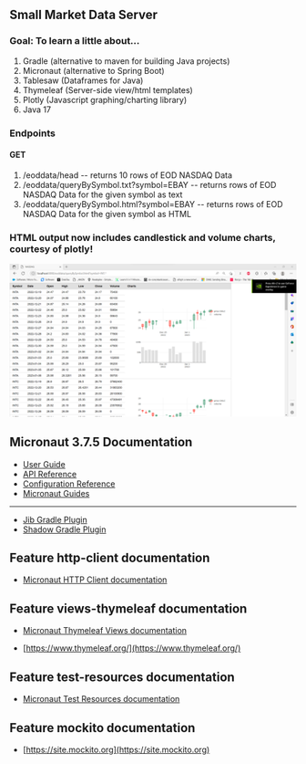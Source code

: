 ## Small Market Data Server
### Goal: To learn a little about...
1) Gradle (alternative to maven for building Java projects)
2) Micronaut (alternative to Spring Boot)
3) Tablesaw (Dataframes for Java)
4) Thymeleaf (Server-side view/html templates)
5) Plotly (Javascript graphing/charting library)
6) Java 17

### Endpoints
#### GET
1) /eoddata/head -- returns 10 rows of EOD NASDAQ Data
2) /eoddata/queryBySymbol.txt?symbol=EBAY -- returns rows of EOD NASDAQ Data for the given symbol as text
3) /eoddata/queryBySymbol.html?symbol=EBAY -- returns rows of EOD NASDAQ Data for the given symbol as HTML

### HTML output now includes candlestick and volume charts, courtesy of plotly!

![sample of html output](sample.png)

## Micronaut 3.7.5 Documentation

- [User Guide](https://docs.micronaut.io/3.7.5/guide/index.html)
- [API Reference](https://docs.micronaut.io/3.7.5/api/index.html)
- [Configuration Reference](https://docs.micronaut.io/3.7.5/guide/configurationreference.html)
- [Micronaut Guides](https://guides.micronaut.io/index.html)
---

- [Jib Gradle Plugin](https://plugins.gradle.org/plugin/com.google.cloud.tools.jib)
- [Shadow Gradle Plugin](https://plugins.gradle.org/plugin/com.github.johnrengelman.shadow)
## Feature http-client documentation

- [Micronaut HTTP Client documentation](https://docs.micronaut.io/latest/guide/index.html#httpClient)


## Feature views-thymeleaf documentation

- [Micronaut Thymeleaf Views documentation](https://micronaut-projects.github.io/micronaut-views/latest/guide/index.html#thymeleaf)

- [https://www.thymeleaf.org/](https://www.thymeleaf.org/)


## Feature test-resources documentation

- [Micronaut Test Resources documentation](https://micronaut-projects.github.io/micronaut-test-resources/latest/guide/)


## Feature mockito documentation

- [https://site.mockito.org](https://site.mockito.org)


